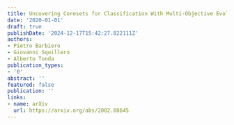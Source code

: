 ```yaml
---
title: Uncovering Coresets for Classification With Multi-Objective Evolutionary Algorithms
date: '2020-01-01'
draft: true
publishDate: '2024-12-17T15:42:27.822111Z'
authors:
- Pietro Barbiero
- Giovanni Squillero
- Alberto Tonda
publication_types:
- '0'
abstract: ''
featured: false
publication: ''
links:
- name: arXiv
  url: https://arxiv.org/abs/2002.08645
---
```


